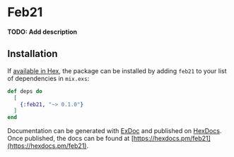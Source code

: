 # Feb21

**TODO: Add description**

## Installation

If [available in Hex](https://hex.pm/docs/publish), the package can be installed
by adding `feb21` to your list of dependencies in `mix.exs`:

```elixir
def deps do
  [
    {:feb21, "~> 0.1.0"}
  ]
end
```

Documentation can be generated with [ExDoc](https://github.com/elixir-lang/ex_doc)
and published on [HexDocs](https://hexdocs.pm). Once published, the docs can
be found at [https://hexdocs.pm/feb21](https://hexdocs.pm/feb21).

